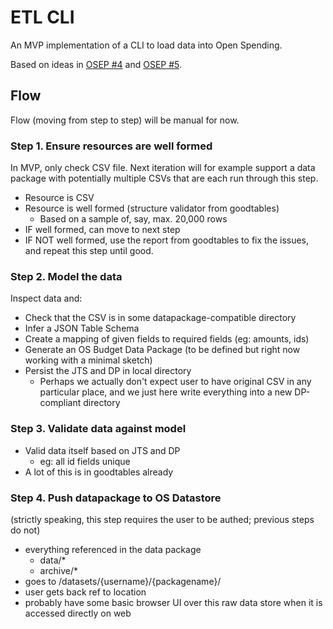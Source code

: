 # ETL CLI

An MVP implementation of a CLI to load data into Open Spending.

Based on ideas in [OSEP #4](http://labs.openspending.org/osep/04-openspending-data-package.html) and
[OSEP #5](http://labs.openspending.org/osep/05-etl-workflow.html).

## Flow

Flow (moving from step to step) will be manual for now.

### Step 1. Ensure resources are well formed

In MVP, only check CSV file. Next iteration will for example support a
data package with potentially multiple CSVs that are each run through this step.

* Resource is CSV
* Resource is well formed (structure validator from goodtables)
    * Based on a sample of, say, max. 20,000 rows
* IF well formed, can move to next step
* IF NOT well formed, use the report from goodtables to fix the issues, and repeat this step until good.

### Step 2. Model the data

Inspect data and:

* Check that the CSV is in some datapackage-compatible directory
* Infer a JSON Table Schema
* Create a mapping of given fields to required fields (eg: amounts, ids)
* Generate an OS Budget Data Package (to be defined but right now working with a minimal sketch)
* Persist the JTS and DP in local directory
    * Perhaps we actually don't expect user to have original CSV in any particular place, and we just here write everything into a new DP-compliant directory

### Step 3. Validate data against model

* Valid data itself based on JTS and DP
    * eg: all id fields unique
* A lot of this is in goodtables already

### Step 4. Push datapackage to OS Datastore

(strictly speaking, this step requires the user to be authed; previous steps do not)

* everything referenced in the data package
    * data/*
    * archive/*
* goes to /datasets/{username}/{packagename}/
* user gets back ref to location
* probably have some basic browser UI over this raw data store when it is accessed directly on web
